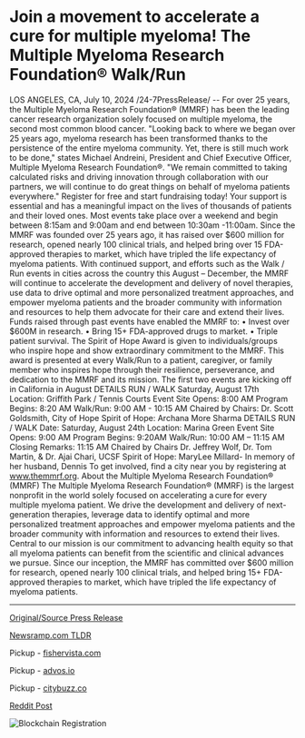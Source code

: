 # Join a movement to accelerate a cure for multiple myeloma! The Multiple Myeloma Research Foundation® Walk/Run

LOS ANGELES, CA, July 10, 2024 /24-7PressRelease/ -- For over 25 years, the Multiple Myeloma Research Foundation® (MMRF) has been the leading cancer research organization solely focused on multiple myeloma, the second most common blood cancer.   "Looking back to where we began over 25 years ago, myeloma research has been transformed thanks to the persistence of the entire myeloma community. Yet, there is still much work to be done," states Michael Andreini, President and Chief Executive Officer, Multiple Myeloma Research Foundation®. "We remain committed to taking calculated risks and driving innovation through collaboration with our partners, we will continue to do great things on behalf of myeloma patients everywhere."   Register for free and start fundraising today! Your support is essential and has a meaningful impact on the lives of thousands of patients and their loved ones. Most events take place over a weekend and begin between 8:15am and 9:00am and end between 10:30am -11:00am.   Since the MMRF was founded over 25 years ago, it has raised over $600 million for research, opened nearly 100 clinical trials, and helped bring over 15 FDA-approved therapies to market, which have tripled the life expectancy of myeloma patients.   With continued support, and efforts such as the Walk / Run events in cities across the country this August – December, the MMRF will continue to accelerate the development and delivery of novel therapies, use data to drive optimal and more personalized treatment approaches, and empower myeloma patients and the broader community with information and resources to help them advocate for their care and extend their lives.   Funds raised through past events have enabled the MMRF to: •	Invest over $600M in research. •	Bring 15+ FDA-approved drugs to market. •	Triple patient survival.  The Spirit of Hope Award is given to individuals/groups who inspire hope and show extraordinary commitment to the MMRF. This award is presented at every Walk/Run to a patient, caregiver, or family member who inspires hope through their resilience, perseverance, and dedication to the MMRF and its mission.  The first two events are kicking off in California in August  DETAILS RUN / WALK Saturday, August 17th Location: Griffith Park / Tennis Courts Event Site Opens: 8:00 AM  Program Begins: 8:20 AM  Walk/Run: 9:00 AM - 10:15 AM  Chaired by Chairs: Dr. Scott Goldsmith, City of Hope  Spirit of Hope: Archana More Sharma  DETAILS RUN / WALK Date: Saturday, August 24th Location: Marina Green Event Site Opens: 9:00 AM Program Begins: 9:20AM Walk/Run: 10:00 AM – 11:15 AM Closing Remarks: 11:15 AM Chaired by Chairs Dr. Jeffrey Wolf, Dr. Tom Martin, & Dr. Ajai Chari, UCSF Spirit of Hope: MaryLee Millard- In memory of her husband, Dennis   To get involved, find a city near you by registering at www.themmrf.org.  About the Multiple Myeloma Research Foundation® (MMRF) The Multiple Myeloma Research Foundation® (MMRF) is the largest nonprofit in the world solely focused on accelerating a cure for every multiple myeloma patient. We drive the development and delivery of next-generation therapies, leverage data to identify optimal and more personalized treatment approaches and empower myeloma patients and the broader community with information and resources to extend their lives. Central to our mission is our commitment to advancing health equity so that all myeloma patients can benefit from the scientific and clinical advances we pursue. Since our inception, the MMRF has committed over $600 million for research, opened nearly 100 clinical trials, and helped bring 15+ FDA-approved therapies to market, which have tripled the life expectancy of myeloma patients. 

---

[Original/Source Press Release](https://www.24-7pressrelease.com/press-release/512392/join-a-movement-to-accelerate-a-cure-for-multiple-myeloma-the-multiple-myeloma-research-foundation-walkrun)
                    

[Newsramp.com TLDR](https://newsramp.com/curated-news/mmrf-hosts-walk-run-events-to-accelerate-myeloma-research/cd1b3d666cf49a842c930aa8d4eb9c7f) 


Pickup - [fishervista.com](https://fishervista.com/en/multiple-myeloma-research-foundation-launches-walk-run-events-to-accelerate-cure/20244817)

Pickup - [advos.io](https://advos.io/en/mmrf-walk-run-events-aim-to-accelerate-cure-for-multiple-myeloma/20244817)

Pickup - [citybuzz.co](https://citybuzz.co/2024/07/10/multiple-myeloma-research-foundation-launches-nationwide-walk-run-events-to-accelerate-cure)
 



[Reddit Post](https://www.reddit.com/r/newsramp/comments/1dzpi5s/mmrf_hosts_walkrun_events_to_accelerate_myeloma/) 



![Blockchain Registration](https://cdn.newsramp.app/24-7PressRelease/qrcode/247/10/knobifCv.webp)